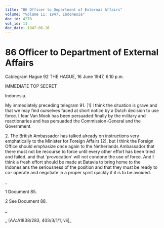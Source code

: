 ```yaml
---
title: "86 Officer to Department of External Affairs"
volume: "Volume 11: 1947, Indonesia"
doc_id: 4270
vol_id: 11
doc_date: 1947-06-16
---
```


# 86 Officer to Department of External Affairs

Cablegram Hague 92 THE HAGUE, 16 June 1947, 6.10 p.m.

IMMEDIATE TOP SECRET

Indonesia.

My immediately preceding telegram 91. [1] I think the situation is grave and that we may find ourselves faced at short notice by a Dutch decision to use force. I fear Van Mook has been persuaded finally by the military and reactionaries and has persuaded the Commission-General and the Government.

2\. The British Ambassador has talked already on instructions very emphatically to the Minister for Foreign Affairs [2], but I think the Foreign Office should emphasize once again to the Netherlands Ambassador that there must not be recourse to force until every other effort has been tried and failed, and that 'provocation' will not condone the use of force. And I think a fresh effort should be made at Batavia to bring home to the Indonesians the seriousness of the position and that they must be ready to co- operate and negotiate in a proper spirit quickly if it is to be avoided.

_

1 Document 85.

2 See Document 88.

_

_ [AA:A1838/283, 403/3/1/1, vii]_
